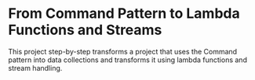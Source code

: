 # From Command Pattern to Lambda Functions and Streams

This project step-by-step transforms a project that uses the Command pattern into data collections and transforms it using lambda functions and stream handling.
